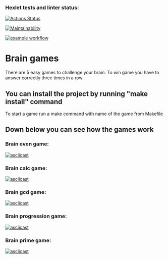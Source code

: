 ### Hexlet tests and linter status:
[![Actions Status](https://github.com/salisa14/frontend-project-lvl1/workflows/hexlet-check/badge.svg)](https://github.com/salisa14/frontend-project-lvl1/actions)

[![Maintainability](https://api.codeclimate.com/v1/badges/a99a88d28ad37a79dbf6/maintainability)](https://codeclimate.com/github/codeclimate/codeclimate/maintainability)

[![example workflow](https://github.com/salisa14/frontend-project-lvl1/actions/workflows/github-actions.yml/badge.svg)](https://github.com/salisa14/frontend-project-lvl1/actions/workflows/github-actions.yml)

# Brain games
There are 5 easy games to challenge your brain. 
To win game you have to answer correctly three times in a row.

## You can install the project by running "make install" command 
To start a game run a make command with name of the game from Makefile 

## Down below you can see how the games work

### Brain even game:
[![asciicast](https://asciinema.org/a/zxCgvo6KDUZ1UPwWDB7imTlIX.svg)](https://asciinema.org/a/zxCgvo6KDUZ1UPwWDB7imTlIX)

### Brain calc game:
[![asciicast](https://asciinema.org/a/FTBYKOI9GGBSpnNwAM9mNu8uu.svg)](https://asciinema.org/a/FTBYKOI9GGBSpnNwAM9mNu8uu)

### Brain gcd game:
[![asciicast](https://asciinema.org/a/9P8xep7qsmloEi9OcexeLii3r.svg)](https://asciinema.org/a/9P8xep7qsmloEi9OcexeLii3r)

### Brain progression game:
[![asciicast](https://asciinema.org/a/SlTDEuht39lNrFZymCESZRcsL.svg)](https://asciinema.org/a/SlTDEuht39lNrFZymCESZRcsL)

### Brain prime game:
[![asciicast](https://asciinema.org/a/tfqaznyrEk3FsNfNoQ1qRkLWl.svg)](https://asciinema.org/a/tfqaznyrEk3FsNfNoQ1qRkLWl)